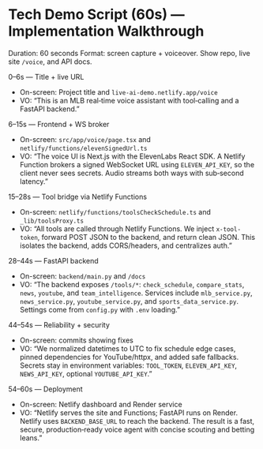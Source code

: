 # Tech Demo Script (60s) — Implementation Walkthrough

Duration: 60 seconds
Format: screen capture + voiceover. Show repo, live site `/voice`, and API docs.

0–6s — Title + live URL
- On-screen: Project title and `live-ai-demo.netlify.app/voice`
- VO: “This is an MLB real‑time voice assistant with tool‑calling and a FastAPI backend.”

6–15s — Frontend + WS broker
- On-screen: `src/app/voice/page.tsx` and `netlify/functions/elevenSignedUrl.ts`
- VO: “The voice UI is Next.js with the ElevenLabs React SDK. A Netlify Function brokers a signed WebSocket URL using `ELEVEN_API_KEY`, so the client never sees secrets. Audio streams both ways with sub‑second latency.”

15–28s — Tool bridge via Netlify Functions
- On-screen: `netlify/functions/toolsCheckSchedule.ts` and `_lib/toolsProxy.ts`
- VO: “All tools are called through Netlify Functions. We inject `x-tool-token`, forward POST JSON to the backend, and return clean JSON. This isolates the backend, adds CORS/headers, and centralizes auth.”

28–44s — FastAPI backend
- On-screen: `backend/main.py` and `/docs`
- VO: “The backend exposes `/tools/*`: `check_schedule`, `compare_stats`, `news`, `youtube`, and `team_intelligence`. Services include `mlb_service.py`, `news_service.py`, `youtube_service.py`, and `sports_data_service.py`. Settings come from `config.py` with `.env` loading.”

44–54s — Reliability + security
- On-screen: commits showing fixes
- VO: “We normalized datetimes to UTC to fix schedule edge cases, pinned dependencies for YouTube/httpx, and added safe fallbacks. Secrets stay in environment variables: `TOOL_TOKEN`, `ELEVEN_API_KEY`, `NEWS_API_KEY`, optional `YOUTUBE_API_KEY`.”

54–60s — Deployment
- On-screen: Netlify dashboard and Render service
- VO: “Netlify serves the site and Functions; FastAPI runs on Render. Netlify uses `BACKEND_BASE_URL` to reach the backend. The result is a fast, secure, production‑ready voice agent with concise scouting and betting leans.”
